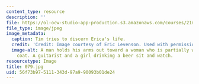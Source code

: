 ```yaml
---
content_type: resource
description: ''
file: https://ol-ocw-studio-app-production.s3.amazonaws.com/courses/21m-873-theater-arts-topics-suburbia-january-iap-2008/56f73b975111343d97a990093b01de24_079.jpg
file_type: image/jpeg
image_metadata:
  caption: Tim tries to discern Erica's life.
  credit: 'Credit: Image courtesy of Eric Levenson. Used with permission.'
  image-alt: A man holds his arms out toward a woman who is partially wearing a red
    coat. A guitarist and a girl drinking a beer sit and watch.
resourcetype: Image
title: 079.jpg
uid: 56f73b97-5111-343d-97a9-90093b01de24
---
```

